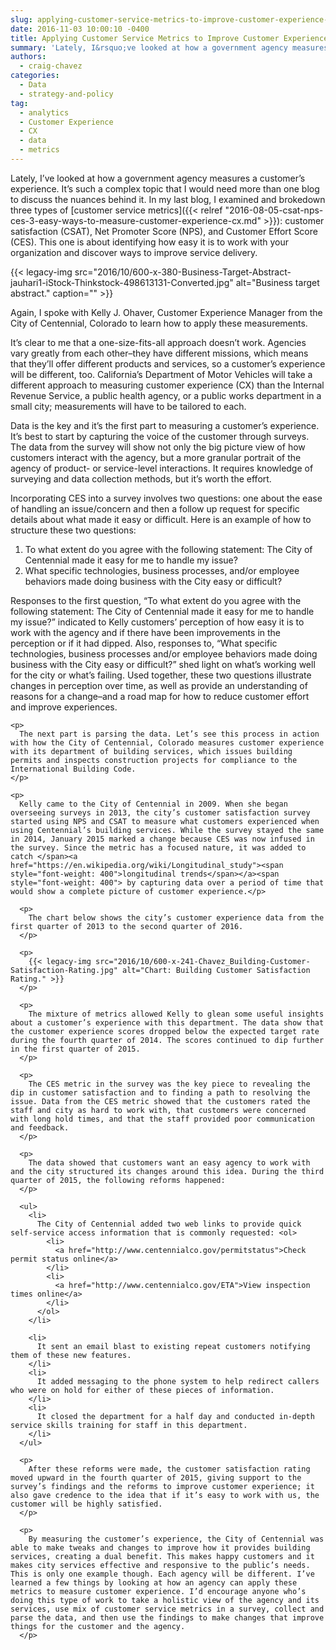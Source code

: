 ```yaml
---
slug: applying-customer-service-metrics-to-improve-customer-experience-cx
date: 2016-11-03 10:00:10 -0400
title: Applying Customer Service Metrics to Improve Customer Experience (CX)
summary: 'Lately, I&rsquo;ve looked at how a government agency measures a customer&rsquo;s experience. It&rsquo;s such a complex topic that I would need more than one blog to discuss the nuances behind it. In my last blog, I examined and brokedown three types of customer service metrics: customer satisfaction (CSAT), Net Promoter Score (NPS), and Customer Effort'
authors:
  - craig-chavez
categories:
  - Data
  - strategy-and-policy
tag:
  - analytics
  - Customer Experience
  - CX
  - data
  - metrics
---
```


Lately, I’ve looked at how a government agency measures a customer’s experience. It’s such a complex topic that I would need more than one blog to discuss the nuances behind it. In my last blog, I examined and brokedown three types of </span>[<span style="font-weight: 400">customer service metrics</span>]({{< relref "2016-08-05-csat-nps-ces-3-easy-ways-to-measure-customer-experience-cx.md" >}})<span style="font-weight: 400">: customer satisfaction (CSAT), Net Promoter Score (NPS), and Customer Effort Score (CES). This one is about identifying how easy it is to work with your organization and discover ways to improve service delivery.</p> {{< legacy-img src="2016/10/600-x-380-Business-Target-Abstract-jauhari1-iStock-Thinkstock-498613131-Converted.jpg" alt="Business target abstract." caption="" >}} 

<p>
  Again, I spoke with Kelly J. Ohaver, Customer Experience Manager from the City of Centennial, Colorado to learn how to apply these measurements.
</p>

<p>
  It’s clear to me that a one-size-fits-all approach doesn’t work. Agencies vary greatly from each other&#8211;they have different missions, which means that they’ll offer different products and services, so a customer’s experience will be different, too. California’s Department of Motor Vehicles will take a different approach to measuring customer experience (CX) than the Internal Revenue Service, a public health agency, or a public works department in a small city; measurements will have to be tailored to each.
</p>

<p>
  Data is the key and it’s the first part to measuring a customer’s experience. It’s best to start by capturing the voice of the customer through surveys. The data from the survey will show not only the big picture view of how customers interact with the agency, but a more granular portrait </span><span style="font-weight: 400">of the agency</span><span style="font-weight: 400"> of product- or service-level interactions. It requires knowledge of surveying and data collection methods, but it’s worth the effort.</p> 
  
  <p>
    Incorporating CES into a survey involves two questions: one about the ease of handling an issue/concern and then a follow up request for specific details about what made it easy or difficult. Here is an example of how to structure these two questions:
  </p>
  
  <ol>
    <li>
      To what extent do you agree with the following statement: The City of Centennial made it easy for me to handle my issue?
    </li>
    <li>
      What specific technologies, business processes, and/or employee behaviors made doing business with the City easy or difficult?
    </li>
  </ol>
  
  <p>
    Responses to the first question, “</span><span style="font-weight: 400">To what extent do you agree with the following statement: The City of Centennial made it easy for me to handle my issue?” indicated to Kelly customers’ perception of how easy it is to work with the agency and if there have been improvements in the perception or if it had dipped. Also, responses to, “What specific technologies, business processes and/or employee behaviors made doing business with the City easy or difficult?” shed light on what’s working well for the city or what’s failing. </span><span style="font-weight: 400">Used together, these two questions illustrate changes in perception over time, as well as provide an understanding of reasons for a change&#8211;and a road map for how to reduce customer effort and improve experiences.</p> 
    
    <p>
      The next part is parsing the data. Let’s see this process in action with how the City of Centennial, Colorado measures customer experience with its department of building services, which issues building permits and inspects construction projects for compliance to the International Building Code.
    </p>
    
    <p>
      Kelly came to the City of Centennial in 2009. When she began overseeing surveys in 2013, the city’s customer satisfaction survey started using NPS and CSAT to measure what customers experienced when using Centennial’s building services. While the survey stayed the same in 2014, January 2015 marked a change because CES was now infused in the survey. Since the metric has a focused nature, it was added to catch </span><a href="https://en.wikipedia.org/wiki/Longitudinal_study"><span style="font-weight: 400">longitudinal trends</span></a><span style="font-weight: 400"> by capturing data over a period of time that would show a complete picture of customer experience.</p> 
      
      <p>
        The chart below shows the city’s customer experience data from the first quarter of 2013 to the second quarter of 2016.
      </p>
      
      <p>
        {{< legacy-img src="2016/10/600-x-241-Chavez_Building-Customer-Satisfaction-Rating.jpg" alt="Chart: Building Customer Satisfaction Rating." >}}
      </p>
      
      <p>
        The mixture of metrics allowed Kelly to glean some useful insights about a customer’s experience with this department. The data show that the customer experience scores dropped below the expected target rate during the fourth quarter of 2014. The scores continued to dip further in the first quarter of 2015.
      </p>
      
      <p>
        The CES metric in the survey was the key piece to revealing the dip in customer satisfaction and to finding a path to resolving the issue. Data from the CES metric showed that the customers rated the staff and city as hard to work with, that customers were concerned with long hold times, and that the staff provided poor communication and feedback.
      </p>
      
      <p>
        The data showed that customers want an easy agency to work with and the city structured its changes around this idea. During the third quarter of 2015, the following reforms happened:
      </p>
      
      <ul>
        <li>
          The City of Centennial added two web links to provide quick self-service access information that is commonly requested: <ol>
            <li>
              <a href="http://www.centennialco.gov/permitstatus">Check permit status online</a>
            </li>
            <li>
              <a href="http://www.centennialco.gov/ETA">View inspection times online</a>
            </li>
          </ol>
        </li>
        
        <li>
          It sent an email blast to existing repeat customers notifying them of these new features.
        </li>
        <li>
          It added messaging to the phone system to help redirect callers who were on hold for either of these pieces of information.
        </li>
        <li>
          It closed the department for a half day and conducted in-depth service skills training for staff in this department.
        </li>
      </ul>
      
      <p>
        After these reforms were made, the customer satisfaction rating moved upward in the fourth quarter of 2015, giving support to the survey’s findings and the reforms to improve customer experience; it also gave credence to the idea that if it’s easy to work with us, the customer will be highly satisfied.
      </p>
      
      <p>
        By measuring the customer’s experience, the City of Centennial was able to make tweaks and changes to improve how it provides building services, creating a dual benefit. This makes happy customers and it makes city services effective and responsive to the public’s needs. This is only one example though. Each agency will be different. I’ve learned a few things by looking at how an agency can apply these metrics to measure customer experience. I’d encourage anyone who’s doing this type of work to take a holistic view of the agency and its services, use mix of customer service metrics in a survey, collect and parse the data, and then use the findings to make changes that improve things for the customer and the agency.  
      </p>